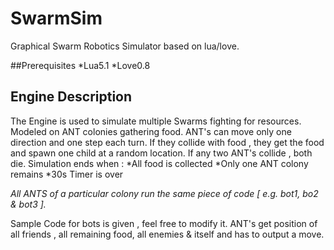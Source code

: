 # SwarmSim
Graphical Swarm Robotics Simulator based on lua/love.

##Prerequisites
*Lua5.1
*Love0.8

## Engine Description
The Engine is used to simulate multiple Swarms fighting for resources. Modeled on ANT colonies gathering food. ANT's can move only one direction and one step each turn. If they collide with food , they get the food and spawn one child at a random location. If any two ANT's collide , both die. Simulation ends when :
*All food is collected
*Only one ANT colony remains
*30s Timer is over

*All ANTS of a particular colony run the same piece of code [ e.g. bot1, bo2 & bot3 ].*

Sample Code for bots is given , feel free to modify it. ANT's get position of all friends , all remaining food, all enemies  & itself and has to output a move.   
